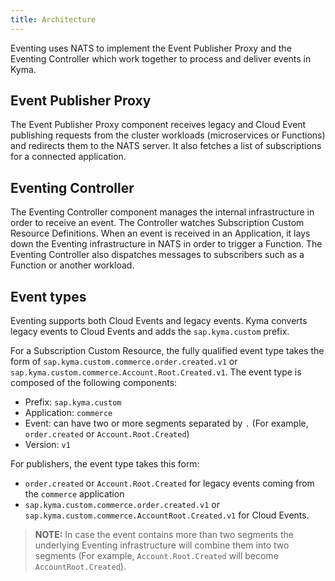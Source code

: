 ```yaml
---
title: Architecture
---
```


Eventing uses NATS to implement the Event Publisher Proxy and the Eventing Controller which work together to process and deliver events in Kyma.

## Event Publisher Proxy

The Event Publisher Proxy component receives legacy and Cloud Event publishing requests from the cluster workloads (microservices or Functions) and redirects them to the NATS server. It also fetches a list of subscriptions for a connected application.

## Eventing Controller

The Eventing Controller component manages the internal infrastructure in order to receive an event. The Controller watches Subscription Custom Resource Definitions. When an event is received in an Application, it lays down the Eventing infrastructure in NATS in order to trigger a Function. The Eventing Controller also dispatches messages to subscribers such as a Function or another workload.

## Event types

Eventing supports both Cloud Events and legacy events. Kyma converts legacy events to Cloud Events and adds the `sap.kyma.custom` prefix.

For a Subscription Custom Resource, the fully qualified event type takes the form of `sap.kyma.custom.commerce.order.created.v1` or `sap.kyma.custom.commerce.Account.Root.Created.v1`. The event type is composed of the following components:

- Prefix: `sap.kyma.custom`
- Application: `commerce`
- Event: can have two or more segments separated by `.` (For example, `order.created` or `Account.Root.Created`)
- Version: `v1`

For publishers, the event type takes this form:
- `order.created` or `Account.Root.Created` for legacy events coming from the `commerce` application 
- `sap.kyma.custom.commerce.order.created.v1` or `sap.kyma.custom.commerce.AccountRoot.Created.v1` for Cloud Events.

>**NOTE:** In case the event contains more than two segments the underlying Eventing infrastructure will combine them into two segments (For example, `Account.Root.Created` will become `AccountRoot.Created`).
